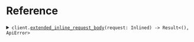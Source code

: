 # Reference
<details><summary><code>client.<a href="/src/client.rs">extended_inline_request_body</a>(request: Inlined) -> Result<(), ApiError></code></summary>
<dl>
<dd>

#### 🔌 Usage

<dl>
<dd>

<dl>
<dd>

```rust
use seed_extends::prelude::*;
use std::collections::HashMap;

#[tokio::main]
async fn main() {
    let config = ClientConfig {
        ..Default::default()
    };
    let client = ExtendsClient::new(config).expect("Failed to build client");
    client
        .extended_inline_request_body(
            &Inlined {
                name: "name".to_string(),
                docs: "docs".to_string(),
                unique: "unique".to_string(),
            },
            None,
        )
        .await;
}
```
</dd>
</dl>
</dd>
</dl>

#### ⚙️ Parameters

<dl>
<dd>

<dl>
<dd>

**unique:** `String` 
    
</dd>
</dl>
</dd>
</dl>


</dd>
</dl>
</details>
